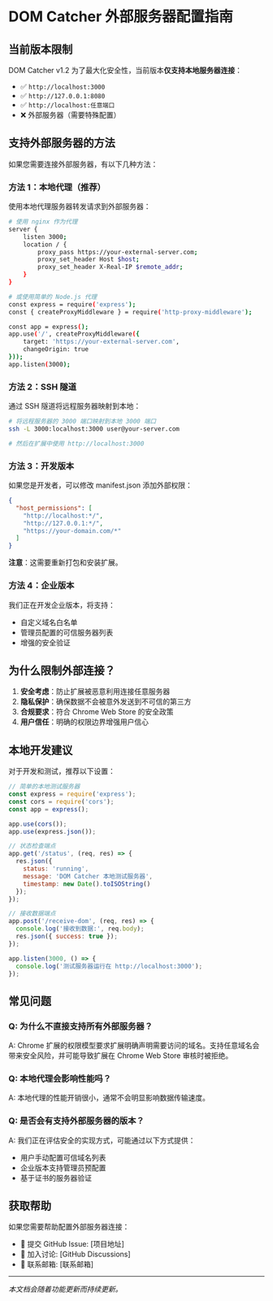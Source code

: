 # DOM Catcher 外部服务器配置指南

## 当前版本限制

DOM Catcher v1.2 为了最大化安全性，当前版本**仅支持本地服务器连接**：

- ✅ `http://localhost:3000`
- ✅ `http://127.0.0.1:8080` 
- ✅ `http://localhost:任意端口`
- ❌ 外部服务器（需要特殊配置）

## 支持外部服务器的方法

如果您需要连接外部服务器，有以下几种方法：

### 方法 1：本地代理（推荐）

使用本地代理服务器转发请求到外部服务器：

```bash
# 使用 nginx 作为代理
server {
    listen 3000;
    location / {
        proxy_pass https://your-external-server.com;
        proxy_set_header Host $host;
        proxy_set_header X-Real-IP $remote_addr;
    }
}

# 或使用简单的 Node.js 代理
const express = require('express');
const { createProxyMiddleware } = require('http-proxy-middleware');

const app = express();
app.use('/', createProxyMiddleware({
    target: 'https://your-external-server.com',
    changeOrigin: true
}));
app.listen(3000);
```

### 方法 2：SSH 隧道

通过 SSH 隧道将远程服务器映射到本地：

```bash
# 将远程服务器的 3000 端口映射到本地 3000 端口
ssh -L 3000:localhost:3000 user@your-server.com

# 然后在扩展中使用 http://localhost:3000
```

### 方法 3：开发版本

如果您是开发者，可以修改 manifest.json 添加外部权限：

```json
{
  "host_permissions": [
    "http://localhost:*/",
    "http://127.0.0.1:*/",
    "https://your-domain.com/*"
  ]
}
```

**注意**：这需要重新打包和安装扩展。

### 方法 4：企业版本

我们正在开发企业版本，将支持：
- 自定义域名白名单
- 管理员配置的可信服务器列表
- 增强的安全验证

## 为什么限制外部连接？

1. **安全考虑**：防止扩展被恶意利用连接任意服务器
2. **隐私保护**：确保数据不会被意外发送到不可信的第三方
3. **合规要求**：符合 Chrome Web Store 的安全政策
4. **用户信任**：明确的权限边界增强用户信心

## 本地开发建议

对于开发和测试，推荐以下设置：

```javascript
// 简单的本地测试服务器
const express = require('express');
const cors = require('cors');
const app = express();

app.use(cors());
app.use(express.json());

// 状态检查端点
app.get('/status', (req, res) => {
  res.json({
    status: 'running',
    message: 'DOM Catcher 本地测试服务器',
    timestamp: new Date().toISOString()
  });
});

// 接收数据端点
app.post('/receive-dom', (req, res) => {
  console.log('接收到数据:', req.body);
  res.json({ success: true });
});

app.listen(3000, () => {
  console.log('测试服务器运行在 http://localhost:3000');
});
```

## 常见问题

### Q: 为什么不直接支持所有外部服务器？

A: Chrome 扩展的权限模型要求扩展明确声明需要访问的域名。支持任意域名会带来安全风险，并可能导致扩展在 Chrome Web Store 审核时被拒绝。

### Q: 本地代理会影响性能吗？

A: 本地代理的性能开销很小，通常不会明显影响数据传输速度。

### Q: 是否会有支持外部服务器的版本？

A: 我们正在评估安全的实现方式，可能通过以下方式提供：
- 用户手动配置可信域名列表
- 企业版本支持管理员预配置
- 基于证书的服务器验证

## 获取帮助

如果您需要帮助配置外部服务器连接：

- 📝 提交 GitHub Issue: [项目地址]
- 💬 加入讨论: [GitHub Discussions]
- 📧 联系邮箱: [联系邮箱]

---

*本文档会随着功能更新而持续更新。*
